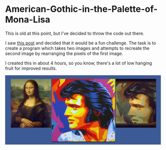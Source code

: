 # American-Gothic-in-the-Palette-of-Mona-Lisa
This is old at this point, but I've decided to throw the code out there.  

I saw [this post](http://codegolf.stackexchange.com/questions/33172/american-gothic-in-the-palette-of-mona-lisa-rearrange-the-pixels) and decided that it would be a fun challenge.  The task is to create a program which takes two images and attempts to recreate the second image by rearranging the pixels of the first image. 

I created this in about 4 hours, so you know, there's a lot of low hanging fruit for improved results. 

![img](readme-screenshot.jpg)
